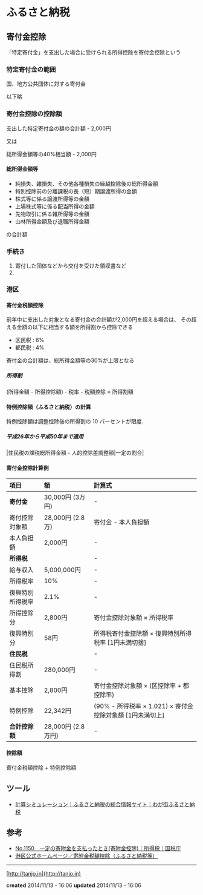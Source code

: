 # ふるさと納税

## 寄付金控除

「特定寄付金」を支出した場合に受けられる所得控除を寄付金控除という

### 特定寄付金の範囲

国、地方公共団体に対する寄付金

以下略

### 寄付金控除の控除額

支出した特定寄付金の額の合計額 - 2,000円

又は

総所得金額等の40%相当額 - 2,000円

#### 総所得金額等

- 純損失、雑損失、その他各種損失の繰越控除後の総所得金額
- 特別控除前の分離課税の長（短）期譲渡所得の金額
- 株式等に係る譲渡所得等の金額
- 上場株式等に係る配当所得の金額
- 先物取引に係る雑所得等の金額
- 山林所得金額及び退職所得金額

の合計額

### 手続き

1. 寄付した団体などから交付を受けた領収書など
2.

### 港区

#### 寄付金税額控除

前年中に支出した対象となる寄付金の合計額が2,000円を超える場合は、
その超える金額の以下に相当する額を所得割から控除できる

- 区民税 : 6%
- 都民税 : 4%

寄付金の合計額は、総所得金額等の30%が上限となる

##### 所得割

(所得金額 - 所得控除額) - 税率 - 税額控除 = 所得割額

#### 特例控除額（ふるさと納税）の計算

特例控除額は調整控除後の所得割の 10 パーセントが限度.

##### 平成26年から平成50年まで適用

|住民税の課税総所得金額 - 人的控除差調整額|一定の割合|

#### 寄付金控除計算例

|項目         |額               |計算式|
|:-          |:-               |:-|
|**寄付金**   |30,000円 (3万円)  |-|
|寄付控除対象額|28,000円 (2.8万)  |寄付金 - 本人負担額|
|本人負担額    |2,000円          |-|
|**所得税**   |                 |-|
|給与収入      |5,000,000円      |-|
|所得税率      |10%              |-|
|復興特別所得税率|2.1%            |-|
|所得控除分    |2,800円          |寄付金控除対象額 × 所得税率|
|復興特別分    |58円             |所得税寄付金控除額 × 復興特別所得税率 [1円未満切捨]|
|**住民税**    |                |-|
|住民税所得割   |280,000円        |-|
|基本控除      |2,800円          |寄付金控除対象額 × (区控除率 + 都控除率)|
|特例控除      |22,342円         |(90% - 所得税率 × 1.021) × 寄付金控除対象額 [1円未満切上]|
|**合計控除額**| 28,000円 (2.8万円) |-|

#### 控除額

寄付金税額控除 + 特例控除額

## ツール

- [計算シミュレーション｜ふるさと納税の総合情報サイト｜わが街ふるさと納税](http://www.citydo.com/furusato/what/07.html)

## 参考

- [No.1150　一定の寄附金を支払ったとき(寄附金控除)｜所得税｜国税庁](https://www.nta.go.jp/taxanswer/shotoku/1150.htm)
- [港区公式ホームページ／寄附金税額控除（ふるさと納税等）](http://www.city.minato.tokyo.jp/kazei/kurashi/zekin/kifu/furusato.html)

---

[http://tanjo.in](http://tanjo.in)

**created** 2014/11/13 - 16:06
**updated** 2014/11/13 - 16:06
